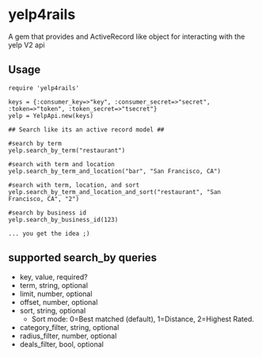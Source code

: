 yelp4rails
==========

A gem that provides and ActiveRecord like object for interacting with the yelp V2 api

Usage
---
	require 'yelp4rails'
	
	keys = {:consumer_key=>"key", :consumer_secret=>"secret", :token=>"token", :token_secret=>"tsecret"}
	yelp = YelpApi.new(keys)
	
	## Search like its an active record model ##
	
	#search by term
	yelp.search_by_term("restaurant")
	
	#search with term and location
	yelp.search_by_term_and_location("bar", "San Francisco, CA")
	
	#search with term, location, and sort
	yelp.search_by_term_and_location_and_sort("restaurant", "San Francisco, CA", "2")
	
	#search by business id
	yelp.search_by_business_id(123)
	
	... you get the idea ;)
	

supported search_by queries
---
 * key, value, required?
 * term, string, optional
 * limit, number, optional
 * offset, number, optional
 * sort, string, optional
   * Sort mode: 0=Best matched (default), 1=Distance, 2=Highest Rated.
 * category_filter, string, optional
 * radius_filter, number, optional
 * deals_filter, bool, optional  

